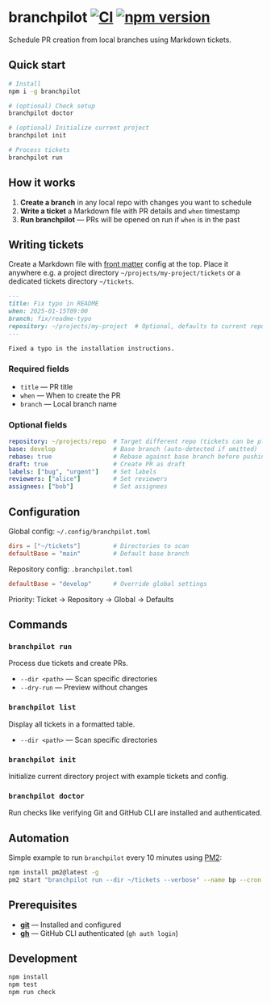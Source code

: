 # branchpilot [![CI](https://github.com/AlecRust/branchpilot/actions/workflows/ci.yml/badge.svg)](https://github.com/AlecRust/branchpilot/actions/workflows/ci.yml) [![npm version](https://img.shields.io/npm/v/branchpilot.svg)](https://www.npmjs.com/package/branchpilot)

Schedule PR creation from local branches using Markdown tickets.

## Quick start

```bash
# Install
npm i -g branchpilot

# (optional) Check setup
branchpilot doctor

# (optional) Initialize current project
branchpilot init

# Process tickets
branchpilot run
```

## How it works

1. **Create a branch** in any local repo with changes you want to schedule
2. **Write a ticket** a Markdown file with PR details and `when` timestamp
3. **Run branchpilot** — PRs will be opened on run if `when` is in the past

## Writing tickets

Create a Markdown file with [front matter](https://gohugo.io/content-management/front-matter/) config at the top. Place it anywhere e.g. a project directory `~/projects/my-project/tickets` or a dedicated tickets directory `~/tickets`.

```markdown
---
title: Fix typo in README
when: 2025-01-15T09:00
branch: fix/readme-typo
repository: ~/projects/my-project  # Optional, defaults to current repo
---

Fixed a typo in the installation instructions.
```

### Required fields

- `title` — PR title
- `when` — When to create the PR
- `branch` — Local branch name

### Optional fields

```yaml
repository: ~/projects/repo  # Target different repo (tickets can be placed anywhere)
base: develop                # Base branch (auto-detected if omitted)
rebase: true                 # Rebase against base branch before pushing
draft: true                  # Create PR as draft
labels: ["bug", "urgent"]    # Set labels
reviewers: ["alice"]         # Set reviewers
assignees: ["bob"]           # Set assignees
```

## Configuration

Global config: `~/.config/branchpilot.toml`

```toml
dirs = ["~/tickets"]         # Directories to scan
defaultBase = "main"         # Default base branch
```

Repository config: `.branchpilot.toml`

```toml
defaultBase = "develop"      # Override global settings
```

Priority: Ticket → Repository → Global → Defaults

## Commands

### `branchpilot run`

Process due tickets and create PRs.

- `--dir <path>` — Scan specific directories
- `--dry-run` — Preview without changes

### `branchpilot list`

Display all tickets in a formatted table.

- `--dir <path>` — Scan specific directories

### `branchpilot init`

Initialize current directory project with example tickets and config.

### `branchpilot doctor`

Run checks like verifying Git and GitHub CLI are installed and authenticated.

## Automation

Simple example to run `branchpilot` every 10 minutes using [PM2](https://pm2.keymetrics.io/):

```bash
npm install pm2@latest -g
pm2 start "branchpilot run --dir ~/tickets --verbose" --name bp --cron "*/10 * * * *"
```

## Prerequisites

- **[git](https://git-scm.com/)** — Installed and configured
- **[gh](https://cli.github.com/)** — GitHub CLI authenticated (`gh auth login`)

## Development

```bash
npm install
npm test
npm run check
```
